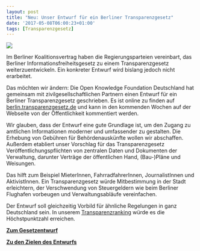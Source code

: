 ```yaml
---
layout: post
title: "Neu: Unser Entwurf für ein Berliner Transparenzgesetz"
date: '2017-05-08T06:00:23+01:00'
tags: [Transparenzgesetz]
---
```


<a href="https://berlin.transparenzgesetz.de/"><img src="https://raw.githubusercontent.com/okfde/okfn.de/master/files/blog/2017/05/transparenzgesetz.png"></a>

Im Berliner Koalitionsvertrag haben die Regierungsparteien vereinbart, das Berliner Informationsfreiheitsgesetz zu einem Transparenzgesetz weiterzuentwickeln. Ein konkreter Entwurf wird bislang jedoch nicht erarbeitet.

Das möchten wir ändern: Die Open Knowledge Foundation Deutschland hat gemeinsam mit zivilgesellschaftlichen Partnern einen Entwurf für ein Berliner Transparenzgesetz geschrieben. Es ist online zu finden auf [berlin.transparenzgesetz.de](https://berlin.transparenzgesetz.de/) und kann in den kommenden Wochen auf der Webseite von der Öffentlichkeit kommentiert werden.

Wir glauben, dass der Entwurf eine gute Grundlage ist, um den Zugang zu amtlichen Informationen moderner und umfassender zu gestalten. Die Erhebung von Gebühren für Behördenauskünfte wollen wir abschaffen. Außerdem etabliert unser Vorschlag für das Transparenzgesetz Veröffentlichungspflichten von zentralen Daten und Dokumenten der Verwaltung, darunter Verträge der öffentlichen Hand, (Bau-)Pläne und Weisungen. 

Das hilft zum Beispiel MieterInnen, FahrradfahrerInnen, JournalistInnen und AktivistInnen. Ein Transparenzgesetz würde Mitbestimmung in der Stadt erleichtern, der Verschwendung von Steuergeldern wie beim Berliner Flughafen vorbeugen und Verwaltungsabläufe vereinfachen.

Der Entwurf soll gleichzeitig Vorbild für ähnliche Regelungen in ganz Deutschland sein. In unserem [Transparenzranking](https://transparenzranking.de/) würde es die Höchstpunktzahl erreichen.

**[Zum Gesetzentwurf](https://berlin.transparenzgesetz.de/2017/05/07/transparenzgesetz/)**

**[Zu den Zielen des Entwurfs](https://volksentscheid-transparenz.de/ziele/)**
